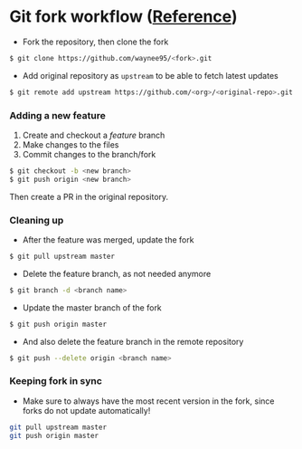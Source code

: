 # Git fork workflow ([Reference](https://blog.scottlowe.org/2015/01/27/using-fork-branch-git-workflow/))

- Fork the repository, then clone the fork

```bash
$ git clone https://github.com/waynee95/<fork>.git
```

- Add original repository as `upstream` to be able to fetch latest updates

```bash
$ git remote add upstream https://github.com/<org>/<original-repo>.git
```

### Adding a new feature

1. Create and checkout a _feature_ branch
2. Make changes to the files
3. Commit changes to the branch/fork

```bash
$ git checkout -b <new branch>
$ git push origin <new branch>
```

Then create a PR in the original repository.

### Cleaning up

- After the feature was merged, update the fork

```bash
$ git pull upstream master
```

- Delete the feature branch, as not needed anymore

```bash
$ git branch -d <branch name>
```

- Update the master branch of the fork

```bash
$ git push origin master
```

- And also delete the feature branch in the remote repository

```bash
$ git push --delete origin <branch name>
```

### Keeping fork in sync

- Make sure to always have the most recent version in the fork, since forks do not 
update automatically!

```bash
git pull upstream master
git push origin master
```